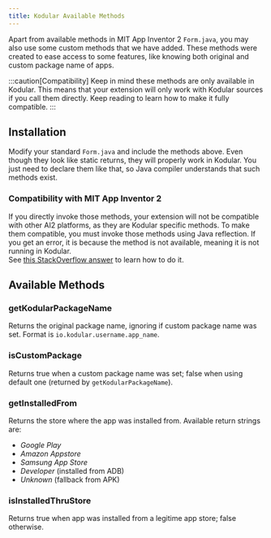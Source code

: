 ```yaml
---
title: Kodular Available Methods
---
```


Apart from available methods in MIT App Inventor 2 `Form.java`, you may also use some custom methods that we have
added. These methods were created to ease access to some features, like knowing both original and custom package
name of apps.

:::caution[Compatibility]
Keep in mind these methods are only available in Kodular. This means that your extension will only work with
Kodular sources if you call them directly. Keep reading to learn how to make it fully compatible.
:::

## Installation

<script src="https://gist.github.com/barreeeiroo/4fb8e76b525952c6b4695bd8ba774170.js"></script>

Modify your standard `Form.java` and include the methods above. Even though they look like static returns, they will
properly work in Kodular. You just need to declare them like that, so Java compiler understands that such methods
exist.

### Compatibility with MIT App Inventor 2

If you directly invoke those methods, your extension will not be compatible with other AI2 platforms, as they are
Kodular specific methods. To make them compatible, you must invoke those methods using Java reflection. If you get
an error, it is because the method is not available, meaning it is not running in Kodular.  
See [this StackOverflow answer](https://stackoverflow.com/a/161005/6626193) to learn how to do it.

## Available Methods

### getKodularPackageName

Returns the original package name, ignoring if custom package name was set. Format is `io.kodular.username.app_name`.

### isCustomPackage

Returns true when a custom package name was set; false when using default one (returned by `getKodularPackageName`).

### getInstalledFrom

Returns the store where the app was installed from. Available return strings are:

- _Google Play_
- _Amazon Appstore_
- _Samsung App Store_
- _Developer_ (installed from ADB)
- _Unknown_ (fallback from APK)

### isInstalledThruStore

Returns true when app was installed from a legitime app store; false otherwise.
